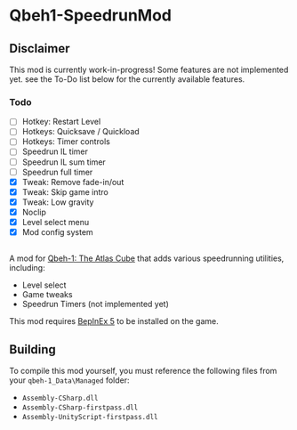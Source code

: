 # Qbeh1-SpeedrunMod

## Disclaimer 
This mod is currently work-in-progress! Some features are not implemented yet. see the To-Do list below for the currently available features.

### Todo
- [ ] Hotkey: Restart Level
- [ ] Hotkeys: Quicksave / Quickload
- [ ] Hotkeys: Timer controls
- [ ] Speedrun IL timer
- [ ] Speedrun IL sum timer
- [ ] Speedrun full timer
- [x] Tweak: Remove fade-in/out
- [x] Tweak: Skip game intro
- [x] Tweak: Low gravity
- [x] Noclip
- [x] Level select menu
- [x] Mod config system

##
A mod for [Qbeh-1: The Atlas Cube](https://store.steampowered.com/app/252550/Qbeh1_The_Atlas_Cube/) that adds various speedrunning utilities, including:
- Level select
- Game tweaks
- Speedrun Timers (not implemented yet)

This mod requires [BepInEx 5](https://github.com/BepInEx/BepInEx/releases/tag/v5.4.21) to be installed on the game.

## Building
To compile this mod yourself, you must reference the following files from your `qbeh-1_Data\Managed` folder:
- `Assembly-CSharp.dll`
- `Assembly-CSharp-firstpass.dll`
- `Assembly-UnityScript-firstpass.dll`

